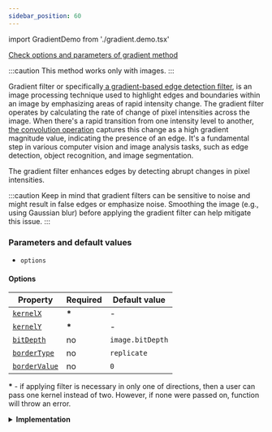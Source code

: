 ```yaml
---
sidebar_position: 60
---
```


import GradientDemo from './gradient.demo.tsx'

[Check options and parameters of gradient method](https://image-js.github.io/image-js-typescript/functions/gradientFilter.html 'link on github.io')

:::caution
This method works only with images.
:::

Gradient filter or specifically[ a gradient-based edge detection filter](https://en.wikipedia.org/wiki/Graduated_neutral-density_filter 'Wikipedia link on gradient filter'), is an image processing technique used to highlight edges and boundaries within an image by emphasizing areas of rapid intensity change. The gradient filter operates by calculating the rate of change of pixel intensities across the image. When there's a rapid transition from one intensity level to another, [the convolution operation](../../Glossary.md#convolution 'glossary link on convolution') captures this change as a high gradient magnitude value, indicating the presence of an edge. It's a fundamental step in various computer vision and image analysis tasks, such as edge detection, object recognition, and image segmentation.

<GradientDemo />

The gradient filter enhances edges by detecting abrupt changes in pixel intensities.

:::caution
Keep in mind that gradient filters can be sensitive to noise and might result in false edges or emphasize noise. Smoothing the image (e.g., using Gaussian blur) before applying the gradient filter can help mitigate this issue.
:::

### Parameters and default values

- `options`

#### Options

| Property                                                                                                           | Required | Default value    |
| ------------------------------------------------------------------------------------------------------------------ | -------- | ---------------- |
| [`kernelX`](https://image-js.github.io/image-js-typescript/interfaces/GradientFilterXOptions.html#kernelX)         | **\***   | -                |
| [`kernelY`](https://image-js.github.io/image-js-typescript/interfaces/GradientFilterYOptions.html#kernelY)         | **\***   | -                |
| [`bitDepth`](https://image-js.github.io/image-js-typescript/interfaces/GradientFilterXOptions.html#bitDepth)       | no       | `image.bitDepth` |
| [`borderType`](https://image-js.github.io/image-js-typescript/interfaces/GradientFilterXOptions.html#borderType)   | no       | `replicate`      |
| [`borderValue`](https://image-js.github.io/image-js-typescript/interfaces/GradientFilterXOptions.html#borderValue) | no       | `0`              |

**\*** - if applying filter is necessary in only one of directions, then a user can pass one kernel instead of two. However, if none were passed on, function will throw an error.

<details>
<summary><b>Implementation</b></summary>

Here's how gradient filter is implemented in ImageJS:

_Grayscale Conversion_: Before applying a gradient filter, the color image is converted into [grayscale](grayscale.md 'link to grayscale filter'). This simplifies the processing by reducing the image to a single channel representing pixel intensities.

_Kernel Operators_: Gradient filter consists of small convolution [kernels](../../Glossary.md#kernel 'glossary link on kernel'). Normally, one for detecting horizontal changes and another for vertical changes, however user might indicate only one kernel to check only one of directions. These kernels are usually 3x3 matrices of numerical weights.

_Convolution Operation_: The gradient filter is applied through a [convolution](../../Glossary.md#convolution 'glossary link on convolution') operation, where the filter kernel slides over the grayscale image. At each position, the convolution operation involves element-wise multiplication of the filter kernel with the corresponding pixels in the image, followed by summing up the results. This sum represents the rate of intensity change (gradient) at that location in the image.

_Gradient Magnitude and Direction_: For each pixel, the gradient magnitude is calculated by combining the results of the horizontal and vertical convolutions. The corresponding values from each convolution are put in square and summed, then put in square root.

_Edge Detection_: The gradient magnitude values are used to identify regions of rapid intensity change, which correspond to edges in the image. Higher gradient magnitude values indicate stronger edges.

:::tip
_Thresholding_: To further refine the edges detected, a [thresholding](../Operations/threshold.md 'internal link on threshold filter') step is often applied. Pixels with gradient magnitudes below a certain threshold are considered as non-edges, while those above the threshold are considered edges. This helps in reducing noise and emphasizing significant edges.
:::

</details>
